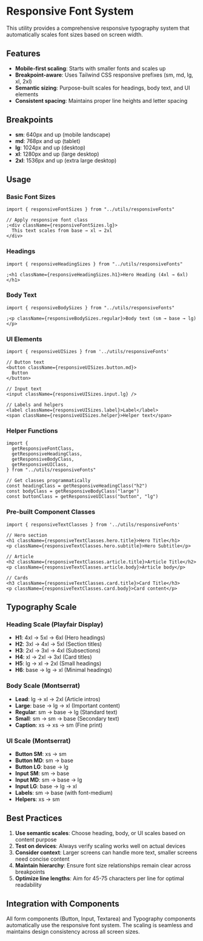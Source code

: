 # Responsive Font System

This utility provides a comprehensive responsive typography system that automatically scales font sizes based on screen width.

## Features

- **Mobile-first scaling**: Starts with smaller fonts and scales up
- **Breakpoint-aware**: Uses Tailwind CSS responsive prefixes (sm, md, lg, xl, 2xl)
- **Semantic sizing**: Purpose-built scales for headings, body text, and UI elements
- **Consistent spacing**: Maintains proper line heights and letter spacing

## Breakpoints

- **sm**: 640px and up (mobile landscape)
- **md**: 768px and up (tablet)
- **lg**: 1024px and up (desktop)
- **xl**: 1280px and up (large desktop)
- **2xl**: 1536px and up (extra large desktop)

## Usage

### Basic Font Sizes

```tsx
import { responsiveFontSizes } from "../utils/responsiveFonts"

// Apply responsive font class
;<div className={responsiveFontSizes.lg}>
  This text scales from base → xl → 2xl
</div>
```

### Headings

```tsx
import { responsiveHeadingSizes } from "../utils/responsiveFonts"

;<h1 className={responsiveHeadingSizes.h1}>Hero Heading (4xl → 6xl)</h1>
```

### Body Text

```tsx
import { responsiveBodySizes } from "../utils/responsiveFonts"

;<p className={responsiveBodySizes.regular}>Body text (sm → base → lg)</p>
```

### UI Elements

```tsx
import { responsiveUISizes } from '../utils/responsiveFonts'

// Button text
<button className={responsiveUISizes.button.md}>
  Button
</button>

// Input text
<input className={responsiveUISizes.input.lg} />

// Labels and helpers
<label className={responsiveUISizes.label}>Label</label>
<span className={responsiveUISizes.helper}>Helper text</span>
```

### Helper Functions

```tsx
import {
  getResponsiveFontClass,
  getResponsiveHeadingClass,
  getResponsiveBodyClass,
  getResponsiveUIClass,
} from "../utils/responsiveFonts"

// Get classes programmatically
const headingClass = getResponsiveHeadingClass("h2")
const bodyClass = getResponsiveBodyClass("large")
const buttonClass = getResponsiveUIClass("button", "lg")
```

### Pre-built Component Classes

```tsx
import { responsiveTextClasses } from '../utils/responsiveFonts'

// Hero section
<h1 className={responsiveTextClasses.hero.title}>Hero Title</h1>
<p className={responsiveTextClasses.hero.subtitle}>Hero Subtitle</p>

// Article
<h2 className={responsiveTextClasses.article.title}>Article Title</h2>
<p className={responsiveTextClasses.article.body}>Article body</p>

// Cards
<h3 className={responsiveTextClasses.card.title}>Card Title</h3>
<p className={responsiveTextClasses.card.body}>Card content</p>
```

## Typography Scale

### Heading Scale (Playfair Display)

- **H1**: 4xl → 5xl → 6xl (Hero headings)
- **H2**: 3xl → 4xl → 5xl (Section titles)
- **H3**: 2xl → 3xl → 4xl (Subsections)
- **H4**: xl → 2xl → 3xl (Card titles)
- **H5**: lg → xl → 2xl (Small headings)
- **H6**: base → lg → xl (Minimal headings)

### Body Scale (Montserrat)

- **Lead**: lg → xl → 2xl (Article intros)
- **Large**: base → lg → xl (Important content)
- **Regular**: sm → base → lg (Standard text)
- **Small**: sm → sm → base (Secondary text)
- **Caption**: xs → xs → sm (Fine print)

### UI Scale (Montserrat)

- **Button SM**: xs → sm
- **Button MD**: sm → base
- **Button LG**: base → lg
- **Input SM**: sm → base
- **Input MD**: sm → base → lg
- **Input LG**: base → lg → xl
- **Labels**: sm → base (with font-medium)
- **Helpers**: xs → sm

## Best Practices

1. **Use semantic scales**: Choose heading, body, or UI scales based on content purpose
2. **Test on devices**: Always verify scaling works well on actual devices
3. **Consider context**: Larger screens can handle more text, smaller screens need concise content
4. **Maintain hierarchy**: Ensure font size relationships remain clear across breakpoints
5. **Optimize line lengths**: Aim for 45-75 characters per line for optimal readability

## Integration with Components

All form components (Button, Input, Textarea) and Typography components automatically use the responsive font system. The scaling is seamless and maintains design consistency across all screen sizes.
